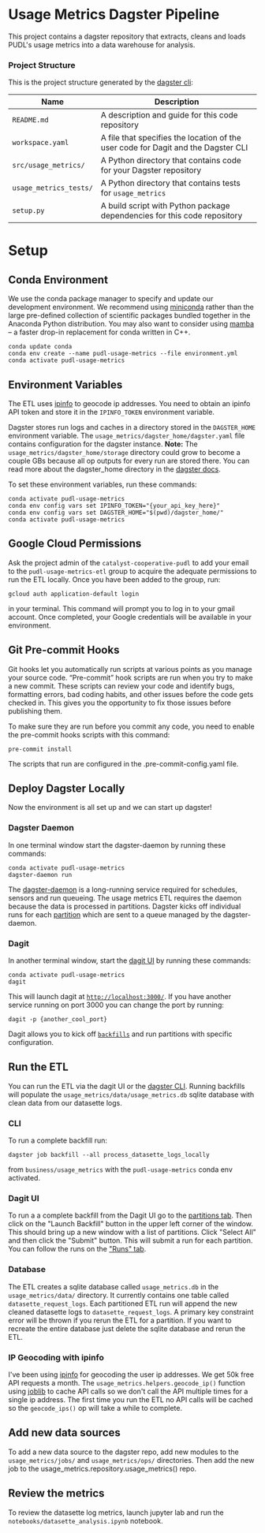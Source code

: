 # Usage Metrics Dagster Pipeline

This project contains a dagster repository that extracts, cleans and loads PUDL's usage metrics into a data warehouse for analysis.

### Project Structure

This is the project structure generated by the [dagster cli](https://docs.dagster.io/getting-started/create-new-project#create-a-new-project):

| Name                   | Description                                                                       |
| ---------------------- | --------------------------------------------------------------------------------- |
| `README.md`            | A description and guide for this code repository                                  |
| `workspace.yaml`       | A file that specifies the location of the user code for Dagit and the Dagster CLI |
| `src/usage_metrics/`   | A Python directory that contains code for your Dagster repository                 |
| `usage_metrics_tests/` | A Python directory that contains tests for `usage_metrics`                        |
| `setup.py`             | A build script with Python package dependencies for this code repository          |

# Setup

## Conda Environment

We use the conda package manager to specify and update our development environment. We recommend using [miniconda](https://docs.conda.io/en/latest/miniconda.html) rather than the large pre-defined collection of scientific packages bundled together in the Anaconda Python distribution. You may also want to consider using [mamba](https://github.com/mamba-org/mamba) – a faster drop-in replacement for conda written in C++.

```
conda update conda
conda env create --name pudl-usage-metrics --file environment.yml
conda activate pudl-usage-metrics
```

## Environment Variables

The ETL uses [ipinfo](https://ipinfo.io/) to geocode ip addresses. You need to obtain an ipinfo API token and store it in the `IPINFO_TOKEN` environment variable.

Dagster stores run logs and caches in a directory stored in the `DAGSTER_HOME` environment variable. The `usage_metrics/dagster_home/dagster.yaml` file contains configuration for the dagster instance. **Note:** The `usage_metrics/dagster_home/storage` directory could grow to become a couple GBs because all op outputs for every run are stored there. You can read more about the dagster_home directory in the [dagster docs](https://docs.dagster.io/deployment/dagster-instance#default-local-behavior).

To set these environment variables, run these commands:

```
conda activate pudl-usage-metrics
conda env config vars set IPINFO_TOKEN="{your_api_key_here}"
conda env config vars set DAGSTER_HOME="$(pwd)/dagster_home/"
conda activate pudl-usage-metrics
```

## Google Cloud Permissions

Ask the project admin of the `catalyst-cooperative-pudl` to add your email to the `pudl-usage-metrics-etl` group to acquire the adequate permissions to run the ETL locally. Once you have been added to the group, run:

```
gcloud auth application-default login
```

in your terminal. This command will prompt you to log in to your gmail account. Once completed, your Google credentials will be available in your environment.

## Git Pre-commit Hooks

Git hooks let you automatically run scripts at various points as you manage your source code. “Pre-commit” hook scripts are run when you try to make a new commit. These scripts can review your code and identify bugs, formatting errors, bad coding habits, and other issues before the code gets checked in. This gives you the opportunity to fix those issues before publishing them.

To make sure they are run before you commit any code, you need to enable the pre-commit hooks scripts with this command:

```
pre-commit install
```

The scripts that run are configured in the .pre-commit-config.yaml file.

## Deploy Dagster Locally

Now the environment is all set up and we can start up dagster!

### Dagster Daemon

In one terminal window start the dagster-daemon by running these commands:

```
conda activate pudl-usage-metrics
dagster-daemon run
```

The [dagster-daemon](https://docs.dagster.io/deployment/dagster-daemon) is a long-running service required for schedules, sensors and run queueing. The usage metrics ETL requires the daemon because the data is processed in partitions. Dagster kicks off individual runs for each [partition](https://docs.dagster.io/concepts/partitions-schedules-sensors/partitions) which are sent to a queue managed by the dagster-daemon.

### Dagit

In another terminal window, start the [dagit UI](https://docs.dagster.io/concepts/dagit/dagit) by running these commands:

```
conda activate pudl-usage-metrics
dagit
```

This will launch dagit at [`http://localhost:3000/`](http://localhost:3000/). If you have another service running on port 3000 you can change the port by running:

```
dagit -p {another_cool_port}
```

Dagit allows you to kick off [`backfills`](https://docs.dagster.io/concepts/partitions-schedules-sensors/backfills) and run partitions with specific configuration.

## Run the ETL

You can run the ETL via the dagit UI or the [dagster CLI](https://docs.dagster.io/_apidocs/cli). Running backfills will populate the `usage_metrics/data/usage_metrics.db` sqlite database with clean data from our datasette logs.

### CLI

To run a complete backfill run:

```
dagster job backfill --all process_datasette_logs_locally
```

from `business/usage_metrics` with the `pudl-usage-metrics` conda env activated.

### Dagit UI

To run a a complete backfill from the Dagit UI go to the [partitions tab](http://localhost:3000/workspace/usage_metrics@usage_metrics/jobs/process_datasette_logs_locally/partitions). Then click on the "Launch Backfill" button in the upper left corner of the window. This should bring up a new window with a list of partitions. Click "Select All" and then click the "Submit" button. This will submit a run for each partition. You can follow the runs on the ["Runs" tab](http://localhost:3000/instance/runs).

### Database

The ETL creates a sqlite database called `usage_metrics.db` in the `usage_metrics/data/` directory. It currently contains one table called `datasette_request_logs`. Each partitioned ETL run will append the new cleaned datasette logs to `datasette_request_logs`. A primary key constraint error will be thrown if you rerun the ETL for a partition. If you want to recreate the entire database just delete the sqlite database and rerun the ETL.

### IP Geocoding with ipinfo

I've been using [ipinfo](https://ipinfo.io/) for geocoding the user ip addresses. We get 50k free API requests a month. The `usage_metrics.helpers.geocode_ip()` function using [joblib](https://joblib.readthedocs.io/en/latest/#main-features) to cache API calls so we don't call the API multiple times for a single ip address. The first time you run the ETL no API calls will be cached so the `geocode_ips()` op will take a while to complete.

## Add new data sources

To add a new data source to the dagster repo, add new modules to the `usage_metrics/jobs/` and `usage_metrics/ops/` directories. Then add the new job to the usage_metrics.repository.usage_metrics() repo.

## Review the metrics

To review the datasette log metrics, launch jupyter lab and run the `notebooks/datasette_analysis.ipynb` notebook.
